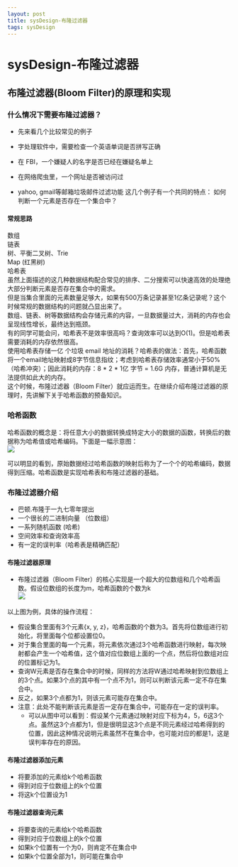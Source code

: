 ```yaml
--- 
layout: post 
title: sysDesign-布隆过滤器 
tags: sysDesign 
---
```

# sysDesign-布隆过滤器
## 布隆过滤器(Bloom Filter)的原理和实现
### 什么情况下需要布隆过滤器？
* 先来看几个比较常见的例子

* 字处理软件中，需要检查一个英语单词是否拼写正确
* 在 FBI，一个嫌疑人的名字是否已经在嫌疑名单上
* 在网络爬虫里，一个网址是否被访问过
* yahoo, gmail等邮箱垃圾邮件过滤功能
这几个例子有一个共同的特点： 如何判断一个元素是否存在一个集合中？

#### 常规思路
数组  
链表  
树、平衡二叉树、Trie  
Map (红黑树)  
哈希表  
虽然上面描述的这几种数据结构配合常见的排序、二分搜索可以快速高效的处理绝大部分判断元素是否存在集合中的需求。  
但是当集合里面的元素数量足够大，如果有500万条记录甚至1亿条记录呢？这个时候常规的数据结构的问题就凸显出来了。  
数组、链表、树等数据结构会存储元素的内容，一旦数据量过大，消耗的内存也会呈现线性增长，最终达到瓶颈。  
有的同学可能会问，哈希表不是效率很高吗？查询效率可以达到O(1)。但是哈希表需要消耗的内存依然很高。  
使用哈希表存储一亿 个垃圾 email 地址的消耗？哈希表的做法：首先，哈希函数将一个email地址映射成8字节信息指纹；考虑到哈希表存储效率通常小于50%（哈希冲突）；因此消耗的内存：8 * 2 * 1亿 字节 = 1.6G 内存，普通计算机是无法提供如此大的内存。  
这个时候，布隆过滤器（Bloom Filter）就应运而生。在继续介绍布隆过滤器的原理时，先讲解下关于哈希函数的预备知识。

### 哈希函数
哈希函数的概念是：将任意大小的数据转换成特定大小的数据的函数，转换后的数据称为哈希值或哈希编码。下面是一幅示意图：  
![](https://cdn.jsdelivr.net/gh/nber1994/fu0k@master/uPic/20190110181020906_1228628084.png)

可以明显的看到，原始数据经过哈希函数的映射后称为了一个个的哈希编码，数据得到压缩。哈希函数是实现哈希表和布隆过滤器的基础。

### 布隆过滤器介绍
* 巴顿.布隆于一九七零年提出
* 一个很长的二进制向量 （位数组）
* 一系列随机函数 (哈希)
* 空间效率和查询效率高
* 有一定的误判率（哈希表是精确匹配）

#### 布隆过滤器原理
* 布隆过滤器（Bloom Filter）的核心实现是一个超大的位数组和几个哈希函数。假设位数组的长度为m，哈希函数的个数为k  
![](https://cdn.jsdelivr.net/gh/nber1994/fu0k@master/uPic/20190110181151462_1496941883.png)

以上图为例，具体的操作流程：  
* 假设集合里面有3个元素{x, y, z}，哈希函数的个数为3。首先将位数组进行初始化，将里面每个位都设置位0。  
* 对于集合里面的每一个元素，将元素依次通过3个哈希函数进行映射，每次映射都会产生一个哈希值，这个值对应位数组上面的一个点，然后将位数组对应的位置标记为1。  
* 查询W元素是否存在集合中的时候，同样的方法将W通过哈希映射到位数组上的3个点。如果3个点的其中有一个点不为1，则可以判断该元素一定不存在集合中。  
* 反之，如果3个点都为1，则该元素可能存在集合中。  
* 注意：此处不能判断该元素是否一定存在集合中，可能存在一定的误判率。
    * 可以从图中可以看到：假设某个元素通过映射对应下标为4，5，6这3个点。虽然这3个点都为1，但是很明显这3个点是不同元素经过哈希得到的位置，因此这种情况说明元素虽然不在集合中，也可能对应的都是1，这是误判率存在的原因。

#### 布隆过滤器添加元素
* 将要添加的元素给k个哈希函数
* 得到对应于位数组上的k个位置
* 将这k个位置设为1

#### 布隆过滤器查询元素
* 将要查询的元素给k个哈希函数
* 得到对应于位数组上的k个位置
* 如果k个位置有一个为0，则肯定不在集合中
* 如果k个位置全部为1，则可能在集合中
